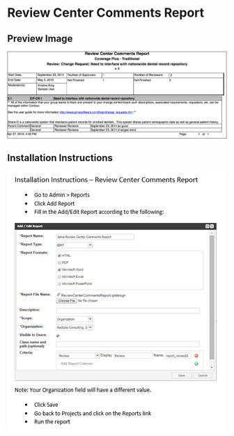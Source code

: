 # Review Center Comments Report
## Preview Image
![alt tag](https://github.com/JamaSoftware/Community-Reports/blob/master/Review%20Center%20Comments%20Report/ReviewCenterPreviewImage.png)
## Installation Instructions
![alt tag](https://github.com/JamaSoftware/Community-Reports/blob/master/Review%20Center%20Comments%20Report/ReviewCenterCommentsInstallation.png)
